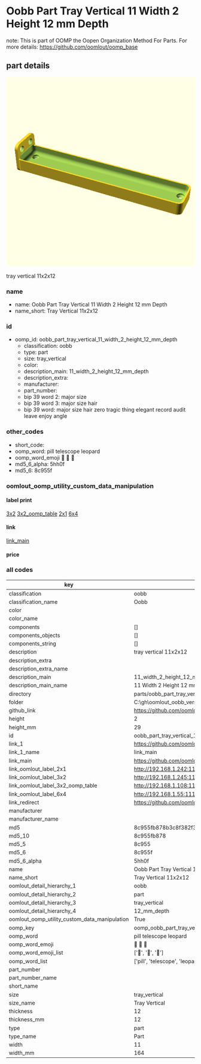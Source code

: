 # Oobb Part Tray Vertical 11 Width 2 Height 12 mm Depth  

note: This is part of OOMP the Oopen Organization Method For Parts. For more details: https://github.com/oomlout/oomp_base

##  part details
  

[![](3dpr.png)](3dpr.png)

tray vertical 11x2x12



### name
* name: Oobb Part Tray Vertical 11 Width 2 Height 12 mm Depth
* name_short: Tray Vertical 11x2x12 
### id
* oomp_id: oobb_part_tray_vertical_11_width_2_height_12_mm_depth
  * classification: oobb
  * type: part
  * size: tray_vertical
  * color: 
  * description_main: 11_width_2_height_12_mm_depth
  * description_extra: 
  * manufacturer: 
  * part_number: 
  * bip 39 word 2: major size
  * bip 39 word 3: major size hair
  * bip 39 word: major size hair zero tragic thing elegant record audit leave enjoy angle

### other_codes
* short_code: 
* oomp_word: pill telescope leopard
* oomp_word_emoji :pill: :telescope: :leopard:
* md5_6_alpha: 5hh0f
* md5_6: 8c955f






### oomlout_oomp_utility_custom_data_manipulation
#### label print
[3x2](http://192.168.1.245:1112/?label=oomp%205hh0f)
[3x2_oomp_table](http://192.168.1.108:1112/?label=oomp%205hh0f)
[2x1](http://192.168.1.242:1112/?label=oomp%205hh0f)
[6x4](http://192.168.1.55:1112/?label=oomp%205hh0f)    

#### link

[link_main](https://github.com/oomlout/oomlout_oobb_version_4_generated_parts/tree/main/navigation_oomp/oobb/part/tray_vertical/11_width_2_height_12_mm_depth/part)                              

#### price







### all codes 
| key | value |  
| --- | --- |  
| classification | oobb |  
| classification_name | Oobb |  
| color |  |  
| color_name |  |  
| components | [] |  
| components_objects | [] |  
| components_string | [] |  
| description | tray vertical 11x2x12 |  
| description_extra |  |  
| description_extra_name |  |  
| description_main | 11_width_2_height_12_mm_depth |  
| description_main_name | 11 Width 2 Height 12 mm Depth |  
| directory | parts/oobb_part_tray_vertical_11_width_2_height_12_mm_depth |  
| folder | C:\gh\oomlout_oobb_version_4_generated_parts\parts\oobb_part_tray_vertical_11_width_2_height_12_mm_depth |  
| github_link | https://github.com/oomlout/oomlout_oomp_part_src/tree/main/parts/oobb_part_tray_vertical_11_width_2_height_12_mm_depth |  
| height | 2 |  
| height_mm | 29 |  
| id | oobb_part_tray_vertical_11_width_2_height_12_mm_depth |  
| link_1 | https://github.com/oomlout/oomlout_oobb_version_4_generated_parts/tree/main/navigation_oomp/oobb/part/tray_vertical/11_width_2_height_12_mm_depth/part |  
| link_1_name | link_main |  
| link_main | https://github.com/oomlout/oomlout_oobb_version_4_generated_parts/tree/main/navigation_oomp/oobb/part/tray_vertical/11_width_2_height_12_mm_depth/part |  
| link_oomlout_label_2x1 | http://192.168.1.242:1112/?label=oomp%205hh0f |  
| link_oomlout_label_3x2 | http://192.168.1.245:1112/?label=oomp%205hh0f |  
| link_oomlout_label_3x2_oomp_table | http://192.168.1.108:1112/?label=oomp%205hh0f |  
| link_oomlout_label_6x4 | http://192.168.1.55:1112/?label=oomp%205hh0f |  
| link_redirect | https://github.com/oomlout/oomlout_oobb_version_4_generated_parts/tree/main/parts/oobb_tray_vertical_11_02_12 |  
| manufacturer |  |  
| manufacturer_name |  |  
| md5 | 8c955fb878b3c8f382f37ffad0b27c33 |  
| md5_10 | 8c955fb878 |  
| md5_5 | 8c955 |  
| md5_6 | 8c955f |  
| md5_6_alpha | 5hh0f |  
| name | Oobb Part Tray Vertical 11 Width 2 Height 12 mm Depth |  
| name_short | Tray Vertical 11x2x12  |  
| oomlout_detail_hierarchy_1 | oobb |  
| oomlout_detail_hierarchy_2 | part |  
| oomlout_detail_hierarchy_3 | tray_vertical |  
| oomlout_detail_hierarchy_4 | 12_mm_depth |  
| oomlout_oomp_utility_custom_data_manipulation | True |  
| oomp_key | oomp_oobb_part_tray_vertical_11_width_2_height_12_mm_depth |  
| oomp_word | pill telescope leopard |  
| oomp_word_emoji | :pill: :telescope: :leopard: |  
| oomp_word_emoji_list | [':pill:', ':telescope:', ':leopard:'] |  
| oomp_word_list | ['pill', 'telescope', 'leopard'] |  
| part_number |  |  
| part_number_name |  |  
| short_name |  |  
| size | tray_vertical |  
| size_name | Tray Vertical |  
| thickness | 12 |  
| thickness_mm | 12 |  
| type | part |  
| type_name | Part |  
| width | 11 |  
| width_mm | 164 |  
